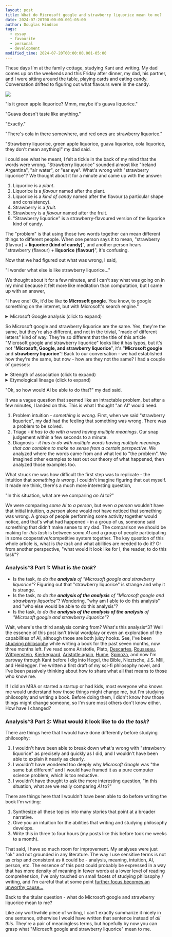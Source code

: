 ```yaml
---
layout: post
title: What do Microsoft google and strawberry liquorice mean to me?
date: 2024-07-20T00:00:00.001-05:00
author: Douglas Hindson
tags:
  - essay
  - favourite
  - personal
  - development
modified_time: 2024-07-20T00:00:00.001-05:00
---
```

These days I'm at the family cottage, studying Kant and writing. My dad comes up on the weekends and this Friday after dinner, my dad, his partner, and I were sitting around the table, playing cards and eating candy. Conversation drifted to figuring out what flavours were in the candy.

<img src="https://i.imgur.com/aLfkxH2.png">

"Is it green apple liquorice? Mmm, maybe it's guava liquorice." 

"Guava doesn't taste like anything."

"Exactly."

"There's cola in there somewhere, and red ones are strawberry liquorice."

"Strawberry liquorice, green apple liquorice, guava liquorice, cola liquorice, they don't mean anything!" my dad said.

I could see what he meant, I felt a tickle in the back of my mind that the words were wrong. "Strawberry liquorice" sounded almost like "Ireland Argentina", "air water", or "ear eye". What's wrong with "strawberry liquorice"? We thought about it for a minute and came up with the answer:

1. Liquorice is a *plant*.
2. Liquorice is a *flavour* named after the plant.
3. Liquorice is a *kind of candy* named after the flavour (a particular shape and consistency).
4. Strawberry is a *fruit*.
5. Strawberry is a *flavour* named after the fruit.
6. "Strawberry liquorice" is a strawberry-flavoured version of the liquorice kind of candy.

The "problem" is that using those two words together can mean different things to different people. When one person says it to mean, "strawberry (flavour) + **liquorice (kind of candy)**", and another person hears "strawberry (flavour) + **liquorice (flavour)**", it's confusing.

Now that we had figured out what was wrong, I said,

"I wonder what else is like strawberry liquorice..."

We thought about it for a few minutes, and I can't say what was going on in my mind because it felt more like meditation than computation, but I came up with an answer,

"I have one! Ok, it'd be like **to Microsoft google**. You know, to google something on the internet, but with Microsoft's search engine."

<details markdown="1">
<summary>Microsoft Google analysis (click to expand)</summary>

1. Google is a tech *company*.<br/>
2. Google is a *search engine* product named after the company.<br/>
3. google is a *verb* named after the product that means "to search using a search engine".<br/>
4. Microsoft is a tech *company*.<br/>
5. Microsoft has a *search engine* product called Bing, not Microsoft.<br/>
6. Microsoft google could be a *verb* that means, "to search using Microsoft's search engine".
</details>

So Microsoft google and strawberry liquorice are the same. Yes, they're the same, but they're also different, and not in the trivial, "made of different letters" kind of way. They're so different that the title of this article "Microsoft google and strawberry liquorice" looks like it has typos, but it's not "**Microsoft, Google, and strawberry liquorice**", it's "**Microsoft google** and **strawberry liquorice**"! Back to our conversation - we had established how they're the same, but now - how are they not the same? I had a couple of guesses:

<details markdown="1">
<summary>Strength of association (click to expand)</summary>
When you hear the word, "Microsoft", you don't think, "search engine product", so no one is going to hear "Microsoft google" and think *search engine + verb* or *search engine + search engine*. When you hear the word "strawberry", you do think "flavour", so people could legitimately hear "strawberry liquorice" and think either *flavour + kind of candy* or *flavour + flavour*. 
</details>

<details markdown="1">
<summary>Etymological lineage (click to expand)</summary>

Liquorice went "plant -> flavour -> type of candy".<br/>
Google went "company -> product -> verb".<br/><br/>

To Uber, to Deliveroo, to Xerox, to Skype, to Tinder, to Instagram... There are so many words that have gone "company -> product -> verb" that at this point, it's an old-school trope in the tech industry.<br/><br/>

Whereas for "plant -> flavour -> type of candy", I could only find two examples with some after-the-conversation help from ChatGPT - *mint* and *cola* (cola is a kind of beverage, not candy). ChatGPT also suggested *vanilla*, which feels similarly rare "plant -> flavour -> type of choice" (vanilla is a plain, default, inoffensive type of choice).
</details>

"Ok, so how would AI be able to do that?" my dad said.

It was a vague question that seemed like an intractable problem, but after a few minutes, I landed on this. This is what I thought "an AI" would need:

1. Problem intuition - *something is wrong*. First, when we said "strawberry liquorice", my dad had the feeling that something was wrong. There was a problem to be solved.
2. Triage - *it has to do with a word having multiple meanings*. Our snap judgement within a few seconds to a minute. 
3. Diagnosis - *it has to do with multiple words having multiple meanings that can combine to make no sense from a certain perspective*. We analyzed where the words came from and what led to "the problem". We imagined other examples to test out our theory of what happened, then analyzed those examples too.

What struck me was how difficult the first step was to replicate - the intuition that *something is wrong*. I couldn't imagine figuring that out myself. It made me think, there's a much more interesting question,

"In this situation, what are we comparing *an AI* to?"

We were comparing *some AI* to *a person*, but even *a person* wouldn't have that initial intuition, *a person* alone would not have noticed that something was wrong. A group of people performing some activity together would notice, and that's what had happened - in a group of us, someone said something that didn't make sense to my dad. The comparison we should be making for *this task* is between *some AI* and a group of people participating in some cooperative/competitive system together. The key question of this whole article is, what is *the task* and what abilities are needed to do it? Or from another perspective, "what would it look like for I, the reader, to do this task"? 
### Analysis^3 Part 1: What is *the task*?

* Is the task, *to do the **analysis** of "Microsoft google and strawberry liquorice"*? Figuring out that "strawberry liquorice" is strange and why it is strange.
* Is the task, *to do the **analysis of the analysis** of "Microsoft google and strawberry liquorice"*? Wondering, "why am I able to do this analysis" and "who else would be able to do this analysis"?
* Is the task, *to do the **analysis of the analysis of the analysis** of "Microsoft google and strawberry liquorice"*?

Wait, where's the third analysis coming from? What's this analysis^3? Well the essence of this post isn't trivial wordplay or even an exploration of the capabilities of AI, although those are both juicy hooks. See, I've been [studying philosophy](/philosophy-study) while writing a book for the past seven months, now three months left. I've read some Aristotle, Plato, [Descartes](/Descartes-study-notes), [Rousseau](/Rousseau-study-notes), [Wittgenstein](/Wittgenstein-study-notes), [Kierkegaard](/Kierkegaard-study-notes), [Aristotle again](/Aristotle-study-notes-2), [Hume](/Hume-study-notes), [Spinoza](/Spinoza-study-notes), and now I'm partway through Kant before I dig into Hegel, the Bible, Nieztsche, J.S. Mill, and Heidegger. I've written a first draft of my sci-fi philosophy novel, and I've been passively thinking about how to share what all that means to those who know me.

If I did an MBA or started a startup or had kids, most everyone who knows me would understand how those things might change me, but I'm studying philosophy and writing a book. Before doing them, I didn't know how those things might change someone, so I'm sure most others don't know either. How have I changed?

### Analysis^3 Part 2: What would it look like to do *the task*?

There are things here that I would have done differently before studying philosophy:
1. I wouldn't have been able to break down what's wrong with "strawberry liquorice" as precisely and quickly as I did, and I wouldn't have been able to explain it nearly as clearly.
2. I wouldn't have wondered too deeply why *Microsoft Google* was "the same but different" and I would have framed it as a pure computer science problem, which is too reductive.
3. I wouldn't have thought to ask the more interesting question, "in this situation, what are we really comparing *AI* to?"

There are things here that I wouldn't have been able to do before writing the book I'm writing:
1. Synthesize all these topics into many stories that point at a broader narrative.
2. Give you an intuition for the abilities that writing and studying philosophy develops.
3. Write this in three to four hours (my posts like this before took me weeks to a month).

That said, I have so much room for improvement. My analyses were just "ok" and not grounded in any literature. The way I use sensitive terms is not as crisp and consistent as it could be - analysis, meaning, intuition, AI, person, etc. The essence of this post could probably be expressed in a way that has more density of meaning in fewer words at a lower level of reading comprehension, I've only touched on small facets of studying philosophy / writing, and I'm careful that at some point [further focus becomes an unworthy cause...](/artists)

Back to the titular question - what do Microsoft google and strawberry liquorice mean to me?

Like any worthwhile piece of writing, I can't exactly summarize it nicely in one sentence, otherwise I would have written that sentence instead of *all this*. They're a pair of meaningless terms, but hopefully by now you can grasp what "Microsoft google and strawberry liquorice" mean to me.